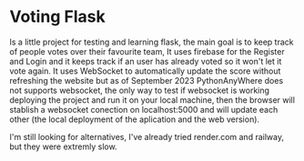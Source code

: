 # Voting Flask
Is a little project for testing and learning flask, the main goal is to keep track of people votes over their favourite team,
It uses firebase for the Register and Login and it keeps track if an user has already voted so it won't let it vote again.
It uses WebSocket to automatically update the score without refreshing the website but as of September 2023 PythonAnyWhere does not supports websocket, the only way to test if websocket is working deploying the project and run it on your local machine, then the browser will stablish a websocket conection on localhost:5000 and will update each other (the local deployment of the aplication and the web version).

I'm still looking for alternatives, I've already tried render.com and railway, but they were extremly slow.
